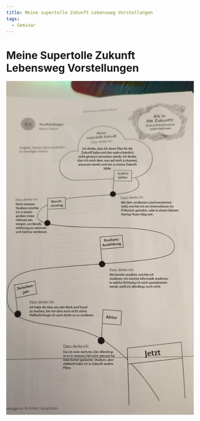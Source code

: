 ```yaml
---
title: Meine supertolle Zukunft Lebensweg Vorstellungen
tags:
  - Seminar
---
```

# Meine Supertolle Zukunft Lebensweg Vorstellungen

![WhatsApp Bild 2022-11-15 um 17.23.26.png](./Meine_supertolle_Zukunft_Lebensweg_Vorstellungen/WhatsApp_Bild_2022-11-15_um_17.23.26.png)